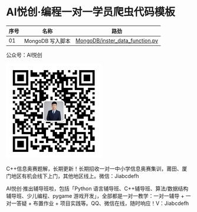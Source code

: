 # AI悦创·编程一对一学员爬虫代码模板

| 序号 | 名称             | 路劲                                                         |
| ---- | ---------------- | ------------------------------------------------------------ |
| 01   | MongoDB 写入脚本 | [MongoDB/inster_data_function.py](MongoDB/inster_data_function.py) |







公众号：AI悦创

![qrcode_for_gh_29ba84ec476b_258](README.assets/202205060927150.jpg)

C++信息奥赛题解，长期更新！长期招收一对一中小学信息奥赛集训，莆田、厦门地区有机会线下上门，其他地区线上。微信：Jiabcdefh

AI悦创·推出辅导班啦，包括「Python 语言辅导班、C++辅导班、算法/数据结构辅导班、少儿编程、pygame 游戏开发」，全部都是一对一教学：一对一辅导 + 一对一答疑 + 布置作业 + 项目实践等。QQ、微信在线，随时响应！V：Jiabcdefh